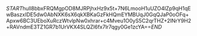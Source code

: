 $START$hull8bbxFRQMgpOD8MJRPjhxHz9x5t+7N6LmooH1uUZO4IZp9qH1qEwBaszxIDE5dw0AbNXK6sX6qkXBKaGzFkHQmEYMBUqJ0GqQJaP0oOFq+Apxw6BC3UEboXuRczWtvlpNw0xhrar+c4Mveu1O0yS5C2qrTHZ+2INrY9H2+RAVndmE3TZ1GR7b1UrVKX4SLQZl6fx7lr7qgy0Ge1zcYA==$END$